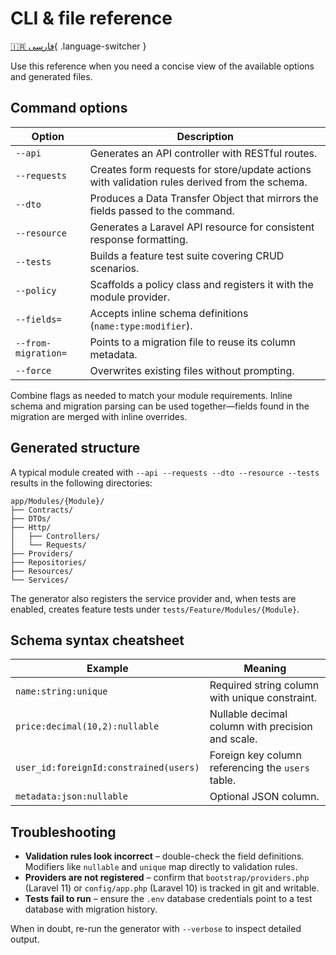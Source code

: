# CLI & file reference

[🇮🇷 فارسی](../fa/reference.md){ .language-switcher }


Use this reference when you need a concise view of the available options and generated files.

## Command options

| Option | Description |
| --- | --- |
| `--api` | Generates an API controller with RESTful routes. |
| `--requests` | Creates form requests for store/update actions with validation rules derived from the schema. |
| `--dto` | Produces a Data Transfer Object that mirrors the fields passed to the command. |
| `--resource` | Generates a Laravel API resource for consistent response formatting. |
| `--tests` | Builds a feature test suite covering CRUD scenarios. |
| `--policy` | Scaffolds a policy class and registers it with the module provider. |
| `--fields=` | Accepts inline schema definitions (`name:type:modifier`). |
| `--from-migration=` | Points to a migration file to reuse its column metadata. |
| `--force` | Overwrites existing files without prompting. |

Combine flags as needed to match your module requirements. Inline schema and migration parsing can be used together—fields found in the migration are merged with inline overrides.

## Generated structure

A typical module created with `--api --requests --dto --resource --tests` results in the following directories:

```
app/Modules/{Module}/
├── Contracts/
├── DTOs/
├── Http/
│   ├── Controllers/
│   └── Requests/
├── Providers/
├── Repositories/
├── Resources/
└── Services/
```

The generator also registers the service provider and, when tests are enabled, creates feature tests under `tests/Feature/Modules/{Module}`.

## Schema syntax cheatsheet

| Example | Meaning |
| --- | --- |
| `name:string:unique` | Required string column with unique constraint. |
| `price:decimal(10,2):nullable` | Nullable decimal column with precision and scale. |
| `user_id:foreignId:constrained(users)` | Foreign key column referencing the `users` table. |
| `metadata:json:nullable` | Optional JSON column. |

## Troubleshooting

- **Validation rules look incorrect** – double-check the field definitions. Modifiers like `nullable` and `unique` map directly to validation rules.
- **Providers are not registered** – confirm that `bootstrap/providers.php` (Laravel 11) or `config/app.php` (Laravel 10) is tracked in git and writable.
- **Tests fail to run** – ensure the `.env` database credentials point to a test database with migration history.

When in doubt, re-run the generator with `--verbose` to inspect detailed output.
